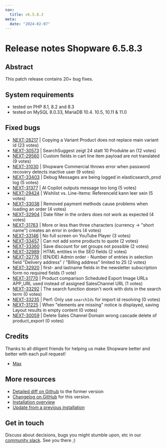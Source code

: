 ```yaml
---
nav:
  title: v6.5.8.3
meta:
  date: "2024-02-07"
---
```


# Release notes Shopware 6.5.8.3

## Abstract

This patch release contains 20+ bug fixes.

## System requirements

* tested on PHP 8.1, 8.2 and 8.3
* tested on MySQL 8.0.33, MariaDB 10.4. 10.5, 10.11 & 11.0

## Fixed bugs

* [NEXT-26217](https://issues.shopware.com/issues/NEXT-26217) | Copying a Variant Product does not replace main variant id (23 votes)
* [NEXT-30573](https://issues.shopware.com/issues/NEXT-30573) | SearchSuggest zeigt 24 statt 10 Produkte an (12 votes)
* [NEXT-29560](https://issues.shopware.com/issues/NEXT-29560) | Custom fields in cart line item payload are not translated (9 votes)
* [NEXT-31030](https://issues.shopware.com/issues/NEXT-31030) | Shopware Commercial throws error when password recovery detects inactive user (9 votes)
* [NEXT-33403](https://issues.shopware.com/issues/NEXT-33403) | Debug Messages are being logged in elasticsearch_prod log (5 votes)
* [NEXT-31377](https://issues.shopware.com/issues/NEXT-31377) | AI Copilot outputs message too long (5 votes)
* [NEXT-29424](https://issues.shopware.com/issues/NEXT-29424) | Wishlist vs. Line-Items: ReferenceId kann leer sein (5 votes)
* [NEXT-33038](https://issues.shopware.com/issues/NEXT-33038) | Removed payment methods cause problems when loading an order (4 votes)
* [NEXT-32904](https://issues.shopware.com/issues/NEXT-32904) | Date filter in the orders does not work as expected (4 votes)
* [NEXT-31763](https://issues.shopware.com/issues/NEXT-31763) | More or less than three characters (currency -> "short name") creates an error in orders (4 votes)
* [NEXT-33146](https://issues.shopware.com/issues/NEXT-33146) | No full screen on YouTube Player (3 votes)
* [NEXT-33457](https://issues.shopware.com/issues/NEXT-33457) | Can not add some products to quote (2 votes)
* [NEXT-33360](https://issues.shopware.com/issues/NEXT-33360) | Save discount for set groups not possible (2 votes)
* [NEXT-32989](https://issues.shopware.com/issues/NEXT-32989) | HTML entities in the SEO fields (2 votes)
* [NEXT-32776](https://issues.shopware.com/issues/NEXT-32776) | (EN/DE) Admin order - Number of entries in selection field "Delivery address" / "Billing address" limited to 25 (2 votes)
* [NEXT-32920](https://issues.shopware.com/issues/NEXT-32920) | first- and lastname fields in the newsletter subscription form no required fields (1 vote)
* [NEXT-31770](https://issues.shopware.com/issues/NEXT-31770) | Product comparison Scheduled Export Image URLs APP_URL used instead of assigned SalesChannel URL (1 votes)
* [NEXT-33292](https://issues.shopware.com/issues/NEXT-33292) | The search function doesn't work with dots in the search term (0 votes)
* [NEXT-33235](https://issues.shopware.com/issues/NEXT-33235) | Perf: Only use `searchIds` for import id resolving (0 votes)
* [NEXT-31225](https://issues.shopware.com/issues/NEXT-31225) | When "elements are missing" notice is displayed, saving Layout results in empty content (0 votes)
* [NEXT-30059](https://issues.shopware.com/issues/NEXT-30059) | Delete Sales Channel Domain wrong cascade delete of product_export (0 votes)

## Credits

Thanks to all diligent friends for helping us make Shopware better and better with each pull request!

* [Max](https://github.com/shopware/shopware/pull/3518)

## More resources

* [Detailed diff on Github](https://github.com/shopware/shopware/compare/v6.5.8.2...v6.5.8.3) to the former version
* [Changelog on GitHub](https://github.com/shopware/shopware/blob/v6.5.8.3/CHANGELOG.md) for this version.
* [Installation overview](https://developer.shopware.com/docs/guides/installation/)
* [Update from a previous installation](https://developer.shopware.com/docs/guides/installation/template.html#update-shopware)

## Get in touch

Discuss about decisions, bugs you might stumble upon, etc in our [community slack](https://slack.shopware.com). See you there ;)

